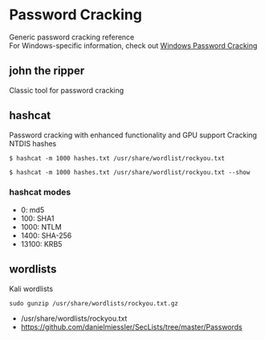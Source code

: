 # Password Cracking
Generic password cracking reference<br>
For Windows-specific information, check out [Windows Password Cracking](https://github.com/toneillcodes/cybersecurity-notes/blob/main/windows/tools/windows-password-cracking.md)
## john the ripper
Classic tool for password cracking
## hashcat
Password cracking with enhanced functionality and GPU support
Cracking NTDIS hashes
```
$ hashcat -m 1000 hashes.txt /usr/share/wordlist/rockyou.txt
```
```
$ hashcat -m 1000 hashes.txt /usr/share/wordlist/rockyou.txt --show
```
### hashcat modes
- 0: md5
- 100: SHA1
- 1000: NTLM
- 1400: SHA-256
- 13100: KRB5
## wordlists
Kali wordlists
```
sudo gunzip /usr/share/wordlists/rockyou.txt.gz
```
- /usr/share/wordlists/rockyou.txt
- https://github.com/danielmiessler/SecLists/tree/master/Passwords
